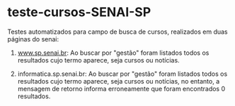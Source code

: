 # teste-cursos-SENAI-SP
Testes automatizados para campo de busca de cursos, realizados em duas páginas do senai:

1) www.sp.senai.br:
Ao buscar por "gestão" foram listados todos os resultados cujo termo aparece, seja cursos ou notícias. 

2) informatica.sp.senai.br:
Ao buscar por "gestão" foram listados todos os resultados cujo termo aparece, seja cursos ou notícias, no entanto, a mensagem de retorno informa erroneamente que foram encontrados 0 resultados.
